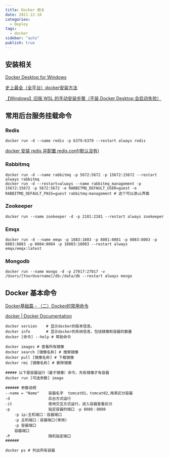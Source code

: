 ```yaml
---
title: Docker 相关
date: 2021-12-10
categories:
  - Deploy
tags:
  - docker
sidebar: "auto"
publish: true
---
```


## 安装相关

[Docker Desktop for Windows](https://hub.docker.com/editions/community/docker-ce-desktop-windows)

[史上最全（全平台）docker安装方法](https://zhuanlan.zhihu.com/p/54147784#:~:text=windows%E7%89%88docker%E9%9C%80%E8%A6%81Microsoft%20Hyper-V%E7%9A%84%E6%94%AF%E6%8C%81%EF%BC%8C%E5%8D%B3windows%E5%86%85%E7%BD%AE%E7%9A%84%E8%99%9A%E6%8B%9F%E6%9C%BA%E5%BC%95%E6%93%8E%EF%BC%8C%E4%BB%8Ewin10%E5%BC%80%E5%A7%8B%E6%94%AF%E6%8C%81%EF%BC%8Cdocker%E5%9C%A8%E5%AE%89%E8%A3%85%E7%9A%84%E6%97%B6%E5%80%99%E4%BC%9A%E8%87%AA%E5%8A%A8%E5%BC%80%E5%90%AF%EF%BC%8C%E9%9C%80%E8%A6%81%E9%87%8D%E5%90%AF%E7%94%B5%E8%84%91%E3%80%82%20%E5%8F%8C%E5%87%BB%20Docker,for%20Windows%20Installer.exe%20%E7%84%B6%E5%90%8E%E4%B8%80%E8%B7%AF%E4%B8%8B%E4%B8%80%E6%AD%A5%EF%BC%8C%E5%AE%89%E8%A3%85%E5%AE%8C%E6%88%90%EF%BC%81%20%E5%AE%89%E8%A3%85%E5%AE%8C%E6%88%90%E5%90%8Edocker%E4%B8%8D%E4%BC%9A%E8%87%AA%E5%8A%A8%E8%BF%90%E8%A1%8C%EF%BC%8C%E6%90%9C%E7%B4%A2docker%E7%82%B9%E5%87%BB%E8%BF%90%E8%A1%8C%E3%80%82)

[【Windows】旧版 WSL 的手动安装步骤（不装 Docker Desktop 会启动失败）](https://docs.microsoft.com/zh-cn/windows/wsl/install-manual#step-4---download-the-linux-kernel-update-package)

## 常用后台服务挂载命令

### Redis

```shell
docker run -d --name redis -p 6379:6379 --restart always redis
```

[docker 安装 redis 并配置 redis.conf(默认没有)](https://blog.csdn.net/huanglu0314/article/details/112244022?spm=1001.2101.3001.6650.2&utm_medium=distribute.pc_relevant.none-task-blog-2%7Edefault%7ECTRLIST%7Edefault-2.no_search_link&depth_1-utm_source=distribute.pc_relevant.none-task-blog-2%7Edefault%7ECTRLIST%7Edefault-2.no_search_link&utm_relevant_index=5)

### Rabbitmq

```shell
docker run -d --name rabbitmq -p 5672:5672 -p 15672:15672 --restart always rabbitmq
docker run -d --restart=always --name rabbitmq_management -p 15672:15672 -p 5672:5672 -e RABBITMQ_DEFAULT_USER=guest -e RABBITMQ_DEFAULT_PASS=guest rabbitmq:management # 这个可以进ui界面
```

### Zookeeper

```shell
docker run --name zookeeper -d -p 2181:2181 --restart always zookeeper
```

### Emqx

```shell
docker run -d --name emqx -p 1883:1883 -p 8081:8081 -p 8083:8083 -p 8883:8883 -p 8084:8084 -p 18083:18083 --restart always emqx/emqx:latest
```

### Mongodb

```shell
docker run --name mongo -d -p 27017:27017 -v /Users/[YourUsername]/db:/data/db --restart always mongo
```

## Docker 基本命令

[Docker基础篇 - （二）Docker的常用命令](https://blog.csdn.net/qq_45408390/article/details/120264264)

[docker | Docker Documentation](https://docs.docker.com/engine/reference/commandline/docker/)

```shell
docker version    # 显示docker的版本信息。
docker info       # 显示docker的系统信息，包括镜像和容器的数量
docker [命令] --help # 帮助命令

docker images # 查看所有镜像
docker search [镜像名称] # 搜索镜像
docker pull [镜像名称] # 下载镜像
docker rmi [镜像名称] # 删除镜像
```

```shell
##### 以下是容器运行（基于镜像）命令，先有镜像才有容器
docker run [可选参数] image

###### 参数说明
--name = "Name"    容器名字  tomcat01，tomcat02,用来区分容器
-d                 后台方式运行
-it                使用交互方式运行，进入容器查看区分
-p                 指定容器的端口 -p 8080：8080
    -p ip:主机端口：容器端口
    -p 主机端口：容器端口(常用)
    -p 容器端口
    容器端口
-P                 随机指定端口
######

docker ps # 列出所有容器

```